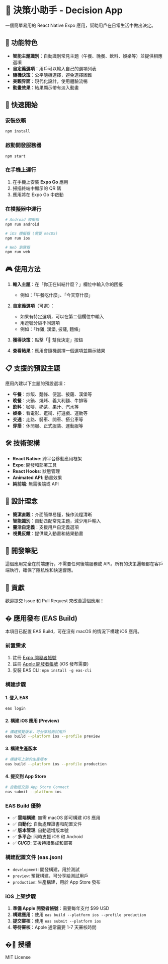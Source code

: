 # 🎯 決策小助手 - Decision App

一個簡單易用的 React Native Expo 應用，幫助用戶在日常生活中做出決定。

## 📱 功能特色

- **智能主題識別**：自動識別常見主題（午餐、晚餐、飲料、娛樂等）並提供相應選項
- **自定義選項**：用戶可以輸入自己的選項列表
- **隨機決策**：公平隨機選擇，避免選擇困難
- **美觀界面**：現代化設計，使用體驗流暢
- **動畫效果**：結果顯示帶有淡入動畫

## 🚀 快速開始

### 安裝依賴

```bash
npm install
```

### 啟動開發服務器

```bash
npm start
```

### 在手機上運行

1. 在手機上安裝 **Expo Go** 應用
2. 掃描終端中顯示的 QR 碼
3. 應用將在 Expo Go 中啟動

### 在模擬器中運行

```bash
# Android 模擬器
npm run android

# iOS 模擬器 (需要 macOS)
npm run ios

# Web 瀏覽器
npm run web
```

## 🎮 使用方法

1. **輸入主題**：在「你正在糾結什麼？」欄位中輸入你的困擾

   - 例如：「午餐吃什麼」、「今天穿什麼」

2. **自定義選項**（可選）：

   - 如果有特定選項，可以在第二個欄位中輸入
   - 用逗號分隔不同選項
   - 例如：「炸雞, 漢堡, 披薩, 麵條」

3. **獲得決策**：點擊「🎲 幫我決定」按鈕

4. **查看結果**：應用會隨機選擇一個選項並顯示結果

## 📋 支援的預設主題

應用內建以下主題的預設選項：

- **午餐**：炒飯、麵條、便當、披薩、漢堡等
- **晚餐**：火鍋、燒烤、義大利麵、牛排等
- **飲料**：咖啡、奶茶、果汁、汽水等
- **娛樂**：看電影、逛街、打遊戲、運動等
- **交通**：走路、騎車、開車、搭公車等
- **穿搭**：休閒服、正式服裝、運動服等

## 🛠 技術架構

- **React Native**: 跨平台移動應用框架
- **Expo**: 開發和部署工具
- **React Hooks**: 狀態管理
- **Animated API**: 動畫效果
- **純前端**: 無需後端或 API

## 🎨 設計理念

- **簡潔直觀**：介面簡單易懂，操作流程清晰
- **智能識別**：自動匹配常見主題，減少用戶輸入
- **靈活自定義**：支援用戶自定義選項
- **視覺反饋**：提供載入動畫和結果動畫

## 📝 開發筆記

這個應用完全在前端運行，不需要任何後端服務或 API。所有的決策邏輯都在客戶端執行，確保了隱私性和快速響應。

## 🤝 貢獻

歡迎提交 Issue 和 Pull Request 來改善這個應用！

## � 應用發布 (EAS Build)

本項目已配置 EAS Build，可在沒有 macOS 的情況下構建 iOS 應用。

### 前置需求

1. 註冊 [Expo 開發者帳號](https://expo.dev/)
2. 註冊 [Apple 開發者帳號](https://developer.apple.com/) (iOS 發布需要)
3. 安裝 EAS CLI: `npm install -g eas-cli`

### 構建步驟

#### 1. 登入 EAS

```bash
eas login
```

#### 2. 構建 iOS 應用 (Preview)

```bash
# 構建預覽版本，可分享給測試用戶
eas build --platform ios --profile preview
```

#### 3. 構建生產版本

```bash
# 構建可上架的生產版本
eas build --platform ios --profile production
```

#### 4. 提交到 App Store

```bash
# 自動提交到 App Store Connect
eas submit --platform ios
```

### EAS Build 優勢

- ✅ **雲端構建**: 無需 macOS 即可構建 iOS 應用
- ✅ **自動化**: 自動處理證書和配置文件
- ✅ **版本管理**: 自動遞增版本號
- ✅ **多平台**: 同時支援 iOS 和 Android
- ✅ **CI/CD**: 支援持續集成和部署

### 構建配置文件 (eas.json)

- `development`: 開發構建，用於測試
- `preview`: 預覽構建，可分享給測試用戶
- `production`: 生產構建，用於 App Store 發布

### iOS 上架步驟

1. **準備 Apple 開發者帳號**：需要每年支付 $99 USD
2. **構建應用**：使用 `eas build --platform ios --profile production`
3. **提交審核**：使用 `eas submit --platform ios`
4. **等待審核**：Apple 通常需要 1-7 天審核時間

## �📄 授權

MIT License
